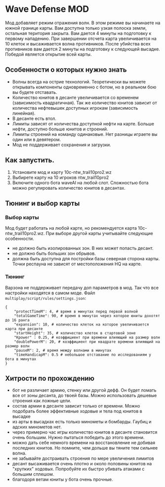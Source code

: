 # Wave Defense MOD
Мод добавляет режим отражения волн.
В этом режиме вы начинаете на южной границе карты. Вам доступна только узкая полоска земли, остальная територия закрыта. Вам дается 4 минуты на подготовку к первому нападению.
При завершении отсчета карта увеличивается на 10 клеток и высаживается волна противников. После убийства всех противников вам дается 2 минуты на подготовку к следующей высадке.
Победой является открытие всей карты.

## Особенности о которых нужно знать
- Волны всегда на острие технологий. Теоретически вы можете открывать компоненты одновременно с ботом, но в реальном бою вы будете отставать.
- Количество юнитов в десанте увеличивается со временем (зависимость квадратичная). Так же количество юнитов зависит от количества нефтевышек доступных игрокам (зависимость линейная).
- В десанте есть втол.
- Лимиты зависят от количества доступной нефти на карте. Больше нефти, доступно больше юнитов и строений.
- Лимиты строений на команду одинаковые. Нет разницы играете вы один или в девятером.
- Мод не поддерживает сохранения и загрузки.

## Как запустить.
1. Установите мод  и карту 10c-ntw_trail10pro2.wz
2. Выбирете карту на 10 игроков ntw_trail10pro2
3. Включите одного бота waveAI на любой слот. Сложностью бота можно регулировать количество юнитов в десантах.

## Тюнинг и выбор карты

### Выбор карты
Мод будет работать на любой карте, но рекомендуется карта 10c-ntw_trail10pro2.wz.
При выборе другой карты учитывайте следующие особенности.
- не должно быть изолированных зон. В них может попасть десант.
- не должно быть больших зон обрывов.
- должна быть доступна для постройки базы северная сторона карты. Точки респауна не зависят от местоположения HQ на карте.

### Тюнинг
Варзона не поддерживает передачу доп параметров в мод. Так что все настройки находятся в самом моде.
Файл `multiplay/script/rules/settings.json`:

```text
{
	"protectTimeM": 4, # время в минутах перед первой волной
	"totalGameTime": 90, # время в минутах через которое юниты дохотят до 16 ранга
	"expansion": 10, # количество клеток на которое увеличивается карта при десанте
	"startHeight": 35, # количество клеток в стартовой зоне
	"Kpower" : 0.25, # коэффициент при времени влияющий на размер волн
	"doublePowerM": 20, # коэффициент при квадрате времени влияющий на размер волн
	"pauseM": 2, # время между волнами в минутах
	"timeHandicapM": 0.5 # небольшое отставание по исследованиям у бота в минутах
}
```

## Хитрости по прохождению

- бот не различает армию, стенку или другой дефф. Он будет ломать все от зоны десанта, до твоей базы. Можно использовать дешевые строения как ложные цели.
- состав армии в десанте зависит только от времени. Можно подобрать более эффективные ходовые и тела под юнитов в высадке
- из арты в высадках есть только минометы и бомбарды. Гаубиц и адских минометов нет.
- через примерно час игры количество юнитов в десанте становится очень большим. Нужно пытаться победить до этого времени.
- можно дать себе немного времени на восстановление не добивая последних юнитов. Но помните, чем дольше вы тяните тем сильнее волна.
- не забывайте достраивать строения по мере увеличения лимитов
- десант высаживается очень плотно и около половины юнитов на "хрупких" ходовых. Попробуйте их быстро убивать атаками с большим сплешом.
- благодоря ветам юниты у бота очень прочные.

